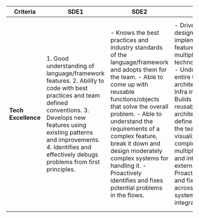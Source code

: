 | Criteria                    | SDE1                                                                                                                                                                                                    | SDE2                                                                                                                                                                                                                                                                                                 | SDE3                                                                                                                                                                                                                                                                                                                                                                                         | Architect                                                                                                                                                                                                                                                                                                                                                                                         | EM                                                                                                                                                                                              |
|-----------------------------|----------------------------------------------------------------------------------------------------------------------------------------------------------------------------------------------------------|---------------------------------------------------------------------------------------------------------------------------------------------------------------------------------------------------------------------------------------------------------------------------------------------------------------------------------------------------------------------|------------------------------------------------------------------------------------------------------------------------------------------------------------------------------------------------------------------------------------------------------------------------------------------------------------------------------------------------------------------------------------------------|------------------------------------------------------------------------------------------------------------------------------------------------------------------------------------------------------------------------------------------------------------------------------------------------------------------------------------------------------------------------------------------------|-------------------------------------------------------------------------------------------------------------------------------------------------------------------------------------------------|
| **Tech Excellence**         | 1. Good understanding of language/framework features. 2. Ability to code with best practices and team defined conventions. 3. Develops new features using existing patterns and improvements. 4. Identifies and effectively debugs problems from first principles.                                    | - Knows the best practices and industry standards of the language/framework and adopts them for the team. - Able to come up with reusable functions/objects that solve the overall problem. - Able to understand the requirements of a complex feature, break it down and design moderately complex systems for handling it. - Proactively identifies and fixes potential problems in the flows.                                | - Drives the high-level design and implementation of the features that span multiple technologies/platforms. - Understands the entire tech stack and architecture along with Infra implications. - Builds complex, reusable patterns and architectures that define the practices for the team. - Able to visualize and design complex systems with multiple product lines and integrations with external systems. - Proactively identifies and fixes problems across multiple systems and integrations.                     | - Sets strategic direction for the engineering team. - Routinely deals with a high level of ambiguity both in tech and business contexts. - Designs transformational projects of significant complexity and scope. - Makes decisions that have positive, long term, wide-ranging consequences. - Proactively identifies and solves systemic and structural problems. | - Designs transformational projects of significant complexity and scope. - Guides the team in solving systemic and structural problems
